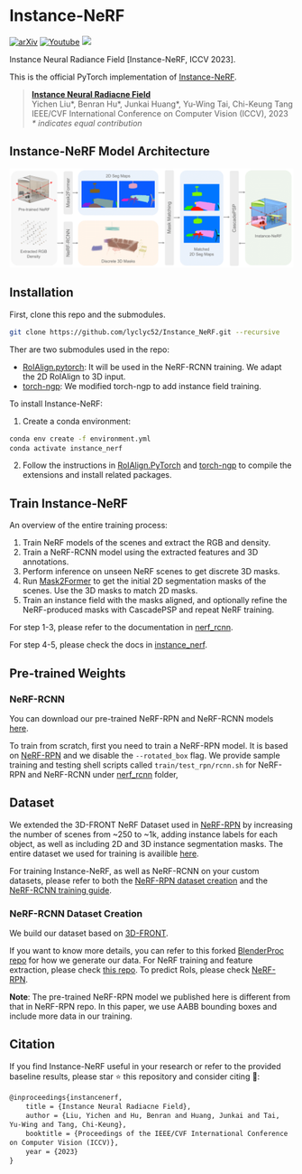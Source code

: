 # Instance-NeRF
[![arXiv](https://img.shields.io/badge/arXiv-2304.04395-f9f107.svg)](https://arxiv.org/abs/2304.04395) [![Youtube](https://badges.aleen42.com/src/youtube.svg)](https://www.youtube.com/watch?v=wW9Bme73coI) [<img src="https://img.shields.io/badge/Cite-BibTex-orange">](#citation)

Instance Neural Radiance Field [Instance-NeRF, ICCV 2023].

This is the official PyTorch implementation of [Instance-NeRF](https://arxiv.org/abs/2304.04395).

> [**Instance Neural Radiacne Field**](https://arxiv.org/abs/2304.04395)           
> Yichen Liu*, Benran Hu*, Junkai Huang*, Yu-Wing Tai, Chi-Keung Tang           
> IEEE/CVF International Conference on Computer Vision (ICCV), 2023     
> *\* indicates equal contribution*


## Instance-NeRF Model Architecture
<img src="imgs/main.png" width="830"/>


## Installation

First, clone this repo and the submodules.
```bash
git clone https://github.com/lyclyc52/Instance_NeRF.git --recursive
```

Ther are two submodules used in the repo:
- [RoIAlign.pytorch](https://github.com/zymk9/RoIAlign.pytorch/tree/b0fa4dbe45a21b2573275965bdeee1f0a3a9b326): It will be used in the NeRF-RCNN training. We adapt the 2D RoIAlign to 3D input.
- [torch-ngp](https://github.com/zymk9/torch-ngp/tree/instance_nerf): We modified torch-ngp to add instance field training.


To install Instance-NeRF:

1. Create a conda environment:
```bash
conda env create -f environment.yml
conda activate instance_nerf
```

2. Follow the instructions in [RoIAlign.PyTorch](https://github.com/zymk9/RoIAlign.pytorch/tree/b0fa4dbe45a21b2573275965bdeee1f0a3a9b326) and [torch-ngp](https://github.com/zymk9/torch-ngp/tree/instance_nerf) to compile the extensions and install related packages.


## Train Instance-NeRF
An overview of the entire training process:
1. Train NeRF models of the scenes and extract the RGB and density.
2. Train a NeRF-RCNN model using the extracted features and 3D annotations.
3. Perform inference on unseen NeRF scenes to get discrete 3D masks.
4. Run [Mask2Former](https://github.com/facebookresearch/Mask2Former) to get the initial 2D segmentation masks of the scenes. Use the 3D masks to match 2D masks.
5. Train an instance field with the masks aligned, and optionally refine the NeRF-produced masks with CascadePSP and repeat NeRF training.

For step 1-3, please refer to the documentation in [nerf_rcnn](nerf_rcnn/README.md).

For step 4-5, please check the docs in [instance_nerf](https://github.com/zymk9/torch-ngp/tree/instance_nerf#instance-field-training).


## Pre-trained Weights

### NeRF-RCNN 

You can download our pre-trained NeRF-RPN and NeRF-RCNN models [here](https://hkustconnect-my.sharepoint.com/:f:/g/personal/yliugu_connect_ust_hk/EiAyN_I_coZDh_gUjH8_wDkBjhVWefZ26cP35bovIrxwWA?e=ZWOxyW). 

To train from scratch, first you need to train a NeRF-RPN model. It is based on [NeRF-RPN](https://github.com/lyclyc52/NeRF_RPN/tree/main/nerf_rpn) and we disable the `--rotated_box` flag. 
We provide sample training and testing shell scripts called `train/test_rpn/rcnn.sh` for NeRF-RPN and NeRF-RCNN under [nerf_rcnn](./nerf_rcnn) folder, 


## Dataset
We extended the 3D-FRONT NeRF Dataset used in [NeRF-RPN](https://github.com/lyclyc52/NeRF_RPN) by increasing the number of scenes from ~250 to ~1k, adding instance labels for each object, as well as including 2D and 3D instance segmentation masks. The entire dataset we used for training is availible [here](https://hkustconnect-my.sharepoint.com/:f:/g/personal/yliugu_connect_ust_hk/EmoTMwuZXnNCoe7Yi7PRBQQBi86oHNd2CWDMwsy1ZdwsDA?e=siHQNU).

For training Instance-NeRF, as well as NeRF-RCNN on your custom datasets, please refer to both the [NeRF-RPN dataset creation](https://github.com/lyclyc52/NeRF_RPN/blob/main/data/README.md#nerf-rpn-dataset) and the [NeRF-RCNN training guide](https://github.com/hjk0918/NeRF_RCNN/tree/public_version/nerf_rcnn#nerf-rcnn-training).


### NeRF-RCNN Dataset Creation

We build our dataset based on [3D-FRONT](https://tianchi.aliyun.com/specials/promotion/alibaba-3d-scene-dataset).

If you want to know more details, you can refer to this forked [BlenderProc repo](https://github.com/hjk0918/BlenderProc/tree/main/scripts) for how we generate our data. For NeRF training and feature extraction, please check [this repo](https://github.com/zymk9/instant-ngp/tree/master/scripts). To predict RoIs, please check [NeRF-RPN](https://github.com/lyclyc52/NeRF_RPN/tree/main).

**Note**: The pre-trained NeRF-RPN model we published here is different from that in NeRF-RPN repo. In this paper, we use AABB bounding boxes and include more data in our training. 


## Citation
If you find Instance-NeRF useful in your research or refer to the provided baseline results, please star :star: this repository and consider citing :pencil::
```
@inproceedings{instancenerf,
    title = {Instance Neural Radiacne Field},
    author = {Liu, Yichen and Hu, Benran and Huang, Junkai and Tai, Yu-Wing and Tang, Chi-Keung},
    booktitle = {Proceedings of the IEEE/CVF International Conference on Computer Vision (ICCV)},
    year = {2023}
}
```
